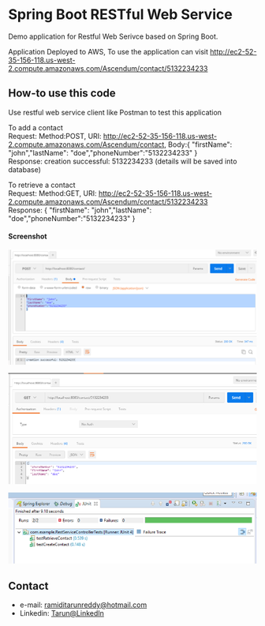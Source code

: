 Spring Boot RESTful Web Service  
==============================
Demo application for Restful Web Serivce based on Spring Boot.

Application Deployed to AWS, To use the application can visit
http://ec2-52-35-156-118.us-west-2.compute.amazonaws.com/Ascendum/contact/5132234233

## How-to use this code

Use restful web service client like Postman to test this application

To add a contact <br /> 
Request: Method:POST, URI: http://ec2-52-35-156-118.us-west-2.compute.amazonaws.com/Ascendum/contact, Body:{ "firstName": "john","lastName": "doe","phoneNumber":"5132234233" }<br /> 
Response: creation successful: 5132234233 (details will be saved into database)<br /> 

To retrieve a contact <br /> 
Request: Method:GET, URI: http://ec2-52-35-156-118.us-west-2.compute.amazonaws.com/Ascendum/contact/5132234233 <br /> 
Response: { "firstName": "john","lastName": "doe","phoneNumber":"5132234233" } <br /> 

#### Screenshot
![Screenshot software](https://github.com/ramidi45/Spring-Boot-Rest-WebService-MySql/blob/master/post.PNG "rest webservice post")

![Screenshot software](https://github.com/ramidi45/Spring-Boot-Rest-WebService-MySql/blob/master/get.PNG "rest webservice get")

![Screenshot software](https://github.com/ramidi45/Spring-Boot-Rest-WebService-MySql/blob/master/testcases.PNG "unit testing webservice")


## Contact
* e-mail: ramiditarunreddy@hotmail.com
* Linkedin: [Tarun@LinkedIn](https://www.linkedin.com/in/tarun-reddy-ramidi-66a002104 "Tarun Reddy on LinkedIn")



